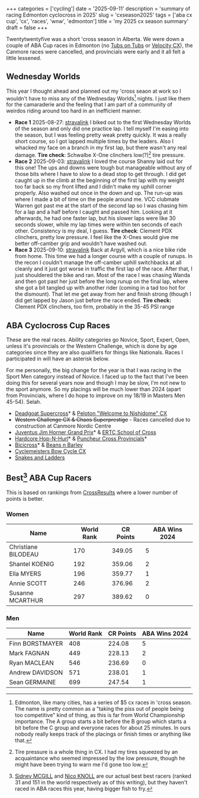 +++
categories = ['cycling']
date = '2025-09-11'
description = 'summary of racing Edmonton cyclocross in 2025'
slug = 'cxseason2025'
tags = ['aba cx cup', 'cx', 'races', 'wnw', 'edmonton']
title = 'my 2025 cx season summary'
draft = false
+++

Twentytwentyfive was a short 'cross season in Alberta. We were down a couple of ABA Cup races in Edmonton (no [Tubs on Tubs](../../races/tubs2024/) or [Velocity CX](../../races/velocity2024/)), the Canmore races were cancelled, and provincials were early and it all felt a little lessened.

## Wednesday Worlds

This year I thought ahead and planned out my 'cross seaon at work so I wouldn't have to miss any of the Wednesday Worlds[^1] nights. I just like them for the camaraderie and the feeling that I am part of a community of weirdos riding around too hard in an inefficient manner.

* **Race 1** 2025-08-27: [stravalink](https://www.strava.com/segments/40002762) I biked out to the first Wednesday Worlds of the season and only did one practice lap. I tell myself I'm easing into the season, but I was feeling pretty weak pretty quickly. It was a really short course, so I got lapped multiple times by the leaders. Also I whacked my face on a branch in my first lap, but there wasn't any real damage. **Tire check**: Schwalbe X-One clinchers low(?)[^2] tire pressure.
* **Race 2** 2025-09-03: [stravalink](https://www.strava.com/segments/40049907) I loved the course Shanny laid out for this one! The ups and downs were tough but manageable without any of those bits where I have to slow to a dead stop to get through. I did get caught up in the climb at the beginning of the first lap with my weight too far back so my front lifted and I didn't make my uphill corner properly. Also washed out once in the down and up. The run-up was where I made a bit of time on the people around me. VCC clubmate Warren got past me at the start of the second lap so I was chasing him for a lap and a half before I caught and passed him. Looking at it afterwards, he had one faster lap, but his slower laps were like 30 seconds slower, while my lap times were within ten seconds of each other. Consistency is my deal, I guess. **Tire check**: Clement PDX clinchers, pretty low pressure. I feel like the X-Ones would give me better off-camber grip and wouldn't have washed out.
* **Race 3** 2025-09-10: [stravalink](https://www.strava.com/segments/40105891) Back at Argyll, which is a nice bike ride from home. This time we had a longer course with a couple of runups. In the recon I couldn't manage the off-camber uphill switchbacks at all cleanly and it just got worse in traffic the first lap of the race. After that, I just shouldered the bike and ran. Most of the race I was chasing Wanda and then got past her just before the long runup on the final lap, where she got a bit tangled up with another rider (coming in a tad too hot for the dismount). That let me get away from her and finish strong (though I did get lapped by Jason just before the race ended. **Tire check:** Clement PDX clinchers, too firm, probably in the 35-45 PSI range
 
[^1]: Edmonton, like many cities, has a series of $5 cx races in 'cross season. The name is pretty common as a "taking the piss out of people being too competitive" kind of thing, as this is far from World Championship importance. The A group starts a bit before the B group which starts a bit before the C group and everyone races for about 25 minutes. In ours nobody really keeps track of the placings or finish times or anything like that.
[^2]: Tire pressure is a whole thing in CX. I had my tires squeezed by an acquaintance who seemed impressed by the low pressure, though he might have been trying to warn me I'd gone too low.

## ABA Cyclocross Cup Races

These are the real races. Ability categories go Novice, Sport, Expert, Open, unless it's provincials or the Western Challenge, which is done by age categories since they are also qualifiers for things like Nationals. Races I participated in will have an asterisk below. 

For me personally, the big change for the year is that I was racing in the Sport Men category instead of Novice. I faced up to the fact that I've been doing this for several years now and though I may be slow, I'm not new to the sport anymore. So my placings will be much lower than 2024 (apart from Provincials, where I do hope to improve on my 18/19 in Masters Men 45-54). Selah.

* [Deadgoat Supercross](../../races/deadgoat2025/)* & [Peloton "Welcome to Nishidome" CX](../../races/peloton2025/)
* ~~Western Challenge CX & Chaos Superprestige~~ - Races cancelled due to construction at Canmore Nordic Centre
* [Juventus Jim Horner Grand Prix](../../races/jimhornergrandprix2025/)* & [ERTC School of Cross](../../races/schoolofcross2025/)
* [Hardcore Hop-N-Hurl](../../races/hopnhurl2025/)* & [Puncheur Cross Provincials](../../races/puncheurcross2025/)*
* [Bicicross](../../races/bicicross2025/)* & [Beans n Barley](../../races/beans2025/)
* [Cyclemeisters Bow Cycle CX](../../races/crossbow2025/)
* [Snakes and Ladders](../../races/snakesladders2025/)

## Best[^3] ABA Cup Racers

This is based on rankings from [CrossResults](https://www.crossresults.com/) where a lower number of points is better.

[^3]: [Sidney MCGILL](https://cyclocross24.com/rider/sidney-mcgill/) and [Nico KNOLL](https://cyclocross24.com/rider/nico-knoll/) are our actual best best racers (ranked 31 and 151 in the world respectively as of this writing), but they haven't raced in ABA races this year, having bigger fish to fry.

### Women

| Name                | World Rank | CR Points | ABA Wins 2024 |
| ------------------- | ---------- | --------- | ------------- |
| Christiane BILODEAU | 170        | 349.05    | 5             |
| Shantel KOENIG      | 192        | 359.06    | 2             |
| Ella MYERS          | 196        | 359.77    | 1             |
| Annie SCOTT         | 246        | 376.96    | 2             |
| Susanne MCARTHUR    | 297        | 389.62    | 0             |

### Men

| Name            | World Rank | CR Points | ABA Wins 2024 |
| --------------- | ---------- | --------- | ------------- |
| Finn BORSTMAYER | 408        | 224.08    | 5             |
| Mark FAGNAN     | 449        | 228.13    | 2             |
| Ryan MACLEAN    | 546        | 236.69    | 0             |
| Andrew DAVIDSON | 571        | 238.01    | 1             |
| Sean GERMAINE   | 699        | 247.54    | 1             |


